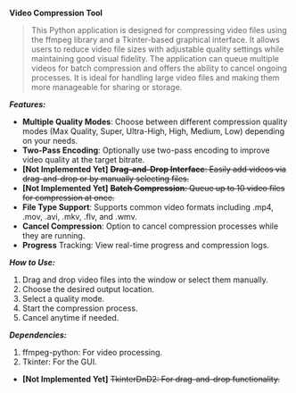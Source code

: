 **Video Compression Tool**

> This Python application is designed for compressing video files using the ffmpeg library and a Tkinter-based graphical interface. It allows users to reduce video file sizes with adjustable quality settings while maintaining good visual fidelity. The application can queue multiple videos for batch compression and offers the ability to cancel ongoing processes. It is ideal for handling large video files and making them more manageable for sharing or storage.

**_Features:_**

- **Multiple Quality Modes**: Choose between different compression quality modes (Max Quality, Super, Ultra-High, High, Medium, Low) depending on your needs.
- **Two-Pass Encoding**: Optionally use two-pass encoding to improve video quality at the target bitrate.
- **[Not Implemented Yet]** <s>**Drag-and-Drop Interface**: Easily add videos via drag-and-drop or by manually selecting files.</s>
- **[Not Implemented Yet]** <s>**Batch Compression**: Queue up to 10 video files for compression at once.</s>
- **File Type Support**: Supports common video formats including .mp4, .mov, .avi, .mkv, .flv, and .wmv.
- **Cancel Compression**: Option to cancel compression processes while they are running.
- **Progress** Tracking: View real-time progress and compression logs.

**_How to Use:_**

1. Drag and drop video files into the window or select them manually.
2. Choose the desired output location.
3. Select a quality mode.
4. Start the compression process.
5. Cancel anytime if needed.

**_Dependencies:_**
1. ffmpeg-python: For video processing.
2. Tkinter: For the GUI.
- **[Not Implemented Yet]** <s>TkinterDnD2: For drag-and-drop functionality.</s>

